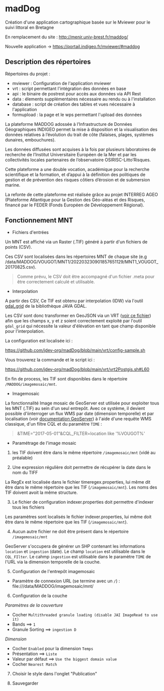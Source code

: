 # madDog

Création d'une application cartographique basée sur le Mviewer pour le suivi littoral en Bretagne

En remplacement du site : http://menir.univ-brest.fr/maddog/  

Nouvelle application -> https://portail.indigeo.fr/mviewer/#maddog


## Description des répertoires

Répertoires du projet :

- mviewer : Configuration de l'application mviewer
- vrt : script permettant l'intégration des données en base
- api : le binaire de postrest pour accès aux données via API Rest
- data : élements supplémentaires nécessaire au rendu ou à l'installation
- database : script de création des tables et vues nécessaire à l'application
- formupload : la page et le wps permettant l'upload des données
 
La plateforme MADDOG adossée à l’Infrastructure de Données Géographiques INDIGEO permet la mise à disposition et la visualisation des données relatives à l’évolution du trait de côte (falaises, plages, systèmes dunaires, embouchures). 

Les données diffusées sont acquises à la fois par plusieurs laboratoires de recherche de l’Institut Universitaire Européen de la Mer et par les collectivités locales partenaires de l’observatoire OSIRISC-Litto’Risques. 

Cette plateforme a une double vocation, académique pour la recherche scientifique et la formation, et d’appui à la définition des politiques de gestion et de prévention des risques côtiers d’érosion et de submersion marine.

La refonte de cette plateforme est réalisée grâce au projet INTERREG AGEO (Plateforme Atlantique pour la Gestion des Géo-aléas et des Risques, financé par le FEDER (Fonds Européen de Développement Régional). 

## Fonctionnement MNT

* Fichiers d'entrées

Un MNT est affiché via un Raster (.TIF) généré à partir d'un fichiers de points (CSV). 

Ces CSV sont localisées dans les répertoires MNT de chaque site (e.g /data/MADDOG/VOUGOT/MNT1/202203230901857651129/MNT1_VOUGOT_20170825.csv).

> Comme prévu, le CSV doit être accompagné d'un fichier .meta pour être correctement calculé et utilisable.

* Interpolation

A partir des CSV, Ce TIF est obtenu par interpolation (IDW) via l'outil [gdal_grid](https://gdal.org/programs/gdal_grid.html) de la bibliothèque JAVA GDAL.

Les CSV sont donc transformer en GeoJSON via un VRT ([voir ce fichier](https://github.com/jdev-org/madDog/tree/main/vrt/MNT)) afin que les champs x, y et z soient correctement exploité par l'outil `gdal_grid` qui nécessite la valeur d'élévation en tant que champ disponible pour l'interpolation.

La configuration est localisée ici : 

https://github.com/jdev-org/madDog/blob/main/vrt/config-sample.sh

Vous trouverez la commande et le script ici : 

https://github.com/jdev-org/madDog/blob/main/vrt/vrt2Postgis.sh#L60

En fin de process, les TIF sont disponibles dans le répertoire `/MADDOG/imagemosaic/mnt`.

* Imagemosaic

La fonctionnalité Image mosaic de GeoServer est utilisée pour exploiter tous les MNT (.TIF) au sein d'un seul entrepôt. 
Avec ce système, il devient possible d'iinterroger un flux WMS par date (dimension temporelle) et par localisation (voir [documentation GeoServer](https://docs.geoserver.org/stable/en/user/data/raster/imagemosaic/)) à l'aide d'une requête WMS classique, d'un filtre CQL et du paramètre `TIME` : 

> &TIME="2017-05-01"&CQL_FILTER=location like '%VOUGOT%'

* Paramétrage de l'image mosaic

1. les TIF doivent être dans le même répertoire `/imagemosaic/mnt` (vidé au préalable)

2. Une expression régulière doit permettre de récupérer la date dans le nom du TIFF

La RegEx est localisée dans le fichier timeregex.properties, lui même dit être dans le même répertoire que les TIF (`/imagemosaic/mnt`).
Les noms des TIF doivent avoit la même structure.

3. Le fichier de configuration indexer.properties doit permettre d'indexer tous les fichiers

Les paramètres sont localisés le fichier indexer.properties, lui même doit être dans le même répertoire que les TIF (`/imagemosaic/mnt`).

4. Aucun autre fichier ne doit être présent dans le répertoire `/imagemosaic/mnt`

GeoServer s'occupera de générer un SHP contenant les informations `location` et `ingestion` (date).
Le champ `location` est utilisable dans le `CQL_FIlter`.
Le cahmp `ingestion` est utilisable dans le paramètre `TIME` de l'URL via la dimension temporelle de la couche.

5. Configuration de l'entrepôt imagemosaic

- Paramètre de connexion URL (se termine avec un `/`) :
file:///data/MADDOG/imagemosaic/mnt/

6. Configuration de la couche 

*Paramètres de la couverture*

- Cocher `Multithreaded granule loading (disable JAI ImageRead to use it)`
- Bands ==> `1`
- Granule Sorting ==> `ingestion D`

*Dimension*

- Cocher `Enabled` pour la dimension `Temps`
- Présentation ==> `Liste`
- Valeur par défaut ==>  `Use the biggest domain value`
- Cocher `Nearest Match`


7. Choisir le style dans l'onglet "Publication"

8. Sauvegarder